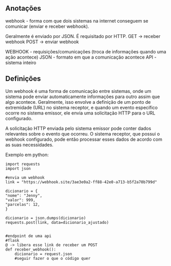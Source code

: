 <h2>Anotações</h2>
webhook - forma com que dois sistemas na internet conseguem se comunicar (enviar e receber webhook).

Geralmente é enviado por JSON. É requisitado por HTTP.
GET -> receber webhook
POST -> enviar webhook

WEBHOOK - requisições/comunicações (troca de informações quando uma ação acontece)
JSON - formato em que a comunicação acontece
API - sistema inteiro 


<h2>Definições</h2>
Um webhook é uma forma de comunicação entre sistemas, onde um sistema pode enviar automaticamente informações para outro assim que algo acontece. Geralmente, isso envolve a definição de um ponto de extremidade (URL) no sistema receptor, e quando um evento específico ocorre no sistema emissor, ele envia uma solicitação HTTP para o URL configurado.

A solicitação HTTP enviada pelo sistema emissor pode conter dados relevantes sobre o evento que ocorreu. O sistema receptor, que possui o webhook configurado, pode então processar esses dados de acordo com as suas necessidades.


Exemplo em python:
```
import requests
import json

#envia um webhook
link = "https://webhook.site/3ae3e0a2-ff88-42e0-a713-b5f2a70b799d"

dicionario = {
"nome": "Jenny",
"valor": 999,
"parcelas": 12,
}

dicionario = json.dumps(dicionario)
requests.post(link, data=dicionario_ajustado)


#endpoint de uma api
#flask
@ -> libera esse link de receber um POST
def receber_webhook():
    dicionario = request.json
    #seguir fazer o que o código quer 

```
